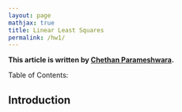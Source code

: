 ```yaml
---
layout: page
mathjax: true
title: Linear Least Squares
permalink: /hw1/
---
```

**This article is written by [Chethan Parameshwara](http://analogicalnexus.github.io).**

Table of Contents:

## Introduction
